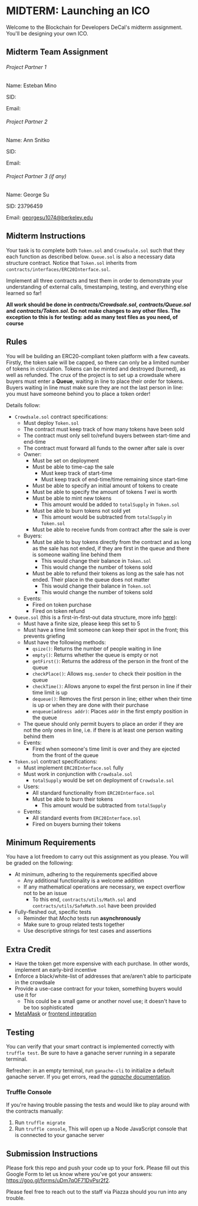 # MIDTERM: Launching an ICO
Welcome to the Blockchain for Developers DeCal's midterm assignment. You'll be designing your own ICO.

## Midterm Team Assignment

###### Project Partner 1

Name: Esteban Mino

SID:

Email:

###### Project Partner 2

Name: Ann Snitko

SID:

Email:

###### Project Partner 3 (if any)

Name: George Su

SID: 23796459

Email: georgesu1074@berkeley.edu

## Midterm Instructions

Your task is to complete both `Token.sol` and `Crowdsale.sol` such that they each function as described below. `Queue.sol` is also a necessary data structure contract. Notice that `Token.sol` inherits from `contracts/interfaces/ERC20Interface.sol`.

Implement all three contracts and test them in order to demonstrate your understanding of external calls, timestamping, testing, and everything else learned so far!

**All work should be done in _contracts/Crowdsale.sol_, _contracts/Queue.sol_ and _contracts/Token.sol_. Do not make changes to any other files. The exception to this is for testing: add as many test files as you need, of course**

## Rules
You will be building an ERC20-compliant token platform with a few caveats. Firstly, the token sale will be capped, so there can only be a limited number of tokens in circulation. Tokens can be minted and destroyed (burned), as well as refunded. The crux of the project is to set up a crowdsale where buyers must enter a **Queue**, waiting in line to place their order for tokens. Buyers waiting in line must make sure they are not the last person in line: you must have someone behind you to place a token order!

Details follow:
* `Crowdsale.sol` contract specifications:
	* Must deploy `Token.sol`
	* The contract must keep track of how many tokens have been sold
	* The contract must only sell to/refund buyers between start-time and end-time
	* The contract must forward all funds to the owner after sale is over
	* Owner:
		* Must be set on deployment
		* Must be able to time-cap the sale
			* Must keep track of start-time
			* Must keep track of end-time/time remaining since start-time
		* Must be able to specify an initial amount of tokens to create
		* Must be able to specify the amount of tokens _1 wei_ is worth
		* Must be able to mint new tokens
			* This amount would be added to `totalSupply` in `Token.sol`
		* Must be able to burn tokens not sold yet
			* This amount would be subtracted from `totalSupply` in `Token.sol`
		* Must be able to receive funds from contract after the sale is over
	* Buyers:
		* Must be able to buy tokens directly from the contract and as long as the sale has not ended, if they are first in the queue and there is someone waiting line behind them
			* This would change their balance in `Token.sol`
			* This would change the number of tokens sold
		* Must be able to refund their tokens as long as the sale has not ended. Their place in the queue does not matter
			* This would change their balance in `Token.sol`
			* This would change the number of tokens sold
	* Events:
		* Fired on token purchase
		* Fired on token refund
* `Queue.sol` (this is a first-in-first-out data structure, more info [here](http://interactivepython.org/courselib/static/pythonds/BasicDS/ImplementingaQueueinPython.html)):
	* Must have a finite size, please keep this set to 5
	* Must have a time limit someone can keep their spot in the front; this prevents griefing
	* Must have the following methods:
		* `qsize()`: Returns the number of people waiting in line
		* `empty()`: Returns whether the queue is empty or not
		* `getFirst()`: Returns the address of the person in the front of the queue
		* `checkPlace()`: Allows `msg.sender` to check their position in the queue
		* `checkTime()`: Allows anyone to expel the first person in line if their time limit is up
		* `dequeue()`: Removes the first person in line; either when their time is up or when they are done with their purchase
		* `enqueue(address addr)`: Places `addr` in the first empty position in the queue
	* The queue should only permit buyers to place an order if they are not the only ones in line, i.e. if there is at least one person waiting behind them
	* Events:
		* Fired when someone's time limit is over and they are ejected from the front of the queue
* `Token.sol` contract specifications:
	* Must implement `ERC20Interface.sol` fully
	* Must work in conjunction with `Crowdsale.sol`
		* `totalSupply` would be set on deployment of `Crowdsale.sol`
	* Users:
		* All standard functionality from `ERC20Interface.sol`
		* Must be able to burn their tokens
			* This amount would be subtracted from `totalSupply`
	* Events:
		* All standard events from `ERC20Interface.sol`
		* Fired on buyers burning their tokens

## Minimum Requirements
You have a lot freedom to carry out this assignment as you please. You will be graded on the following:
* At minimum, adhering to the requirements specified above
	* Any additional functionality is a welcome addition
	* If any mathematical operations are necessary, we expect overflow not to be an issue
		* To this end, `contracts/utils/Math.sol` and `contracts/utils/SafeMath.sol` have been provided
* Fully-fleshed out, specific tests
	* Reminder that _Mocha_ tests run **asynchronously**
	* Make sure to group related tests together
	* Use descriptive strings for test cases and assertions

## Extra Credit
* Have the token get more expensive with each purchase. In other words, implement an early-bird incentive
* Enforce a black/white-list of addresses that are/aren't able to participate in the crowdsale
* Provide a use-case contract for your token, something buyers would use it for
	* This could be a small game or another novel use; it doesn't have to be too sophisticated
* [MetaMask](https://metamask.io/) or [frontend integration](https://github.com/ethereum/web3.js/)

## Testing 
You can verify that your smart contract is implemented correctly with `truffle test`. Be sure to have a ganache server running in a separate terminal.

Refresher: in an empty terminal, run `ganache-cli` to initialize a default ganache server. If you get errors, read the [_ganache_ documentation](https://github.com/trufflesuite/ganache-cli).

### Truffle Console
If you're having trouble passing the tests and would like to play around with the contracts manually:
1. Run `truffle migrate`
2. Run `truffle console`, This will open up a Node JavaScript console that is connected to your ganache server

## Submission Instructions
Please fork this repo and push your code up to your fork. Please fill out this Google Form to let us know where you've got your answers: https://goo.gl/forms/uDm7qOF71DvPsr2f2.

Please feel free to reach out to the staff via Piazza should you run into any trouble.
